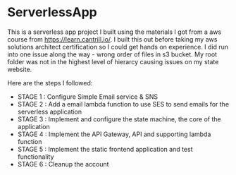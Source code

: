 # ServerlessApp
This is a serverless app project I built using the materials I got from a aws course from https://learn.cantrill.io/.
I built this out before taking my aws solutions architect certification so I could get hands on experience.
I did run into one issue along the way - wrong order of files in s3 bucket. My root folder was not in the highest level of hierarcy causing issues on my state website. 


Here are the steps I followed:
- STAGE 1 : Configure Simple Email service & SNS
- STAGE 2 : Add a email lambda function to use SES to send emails for the serverless application
- STAGE 3 : Implement and configure the state machine, the core of the application
- STAGE 4 : Implement the API Gateway, API and supporting lambda function
- STAGE 5 : Implement the static frontend application and test functionality
- STAGE 6 : Cleanup the account
